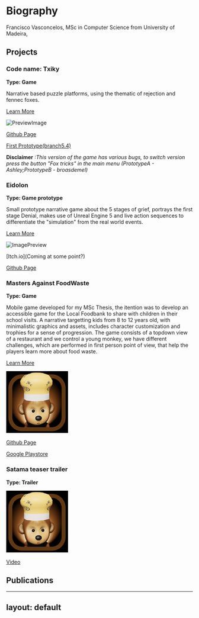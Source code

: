 
# Biography

Francisco Vasconcelos, MSc in Computer Science from University of Madeira,  

## Projects


### Code name: Txiky

**Type: Game**

Narrative based puzzle platforms, using the thematic of rejection and fennec foxes.
 
[Learn More](./Tchiky.html) 

![PreviewImage](./MainMenuTemp.png)

[Github Page](https://github.com/Francisc546/FoxesP1)

[First Prototype(branch5.4)](https://francisc546.itch.io/txikyfoxes)

__Disclaimer__ _:This version of the game has various bugs, to switch version press the button "Fox tricks" in the main menu (PrototypeA - Ashley;PrototypeB - broasdemel)_

### Eidolon

**Type: Game prototype**

Small prototype narrative game about the 5 stages of grief, portrays the first stage Denial, makes use of Unreal Engine 5
and live action sequences to differentiate the "simulation" from the real world events.
 
[Learn More](./Eidolon.html)  

![ImagePreview](./Eidolon.png)
 
[Itch.io](Coming at some point?)

[Github Page](https://github.com/Francisc546/Rememberme55)

### Masters Against FoodWaste

**Type: Game**

Mobile game developed for my MSc Thesis, the itention was to develop an accessible game for the Local Foodbank to share with children
in their school visits. A narrative targetting kids from 8 to 12 years old, with minimalistic graphics and assets, includes character 
customization and trophies for a sense of progression. The game consists of a topdown view of a restaurant and we control a young monkey,
we have different challenges, which are performed in first person point of view, that help the players learn more about food waste.
 
[Learn More](./MCoD.html)  

![GameIcon](./MCoD.png)

[Github Page](https://github.com/Varrisco/FoodWasteGame-Trial)

[Google Playstore](https://play.google.com/store/apps/details?id=com.LivLafLuv17Black.MastersCoD&hl=en-US)


### Satama teaser trailer

**Type: Trailer**

![GameIcon](./MCoD.png)

[Video](https://www.youtube.com/watch?v=PdkscGYUdJ8)


## Publications

---
layout: default
---

